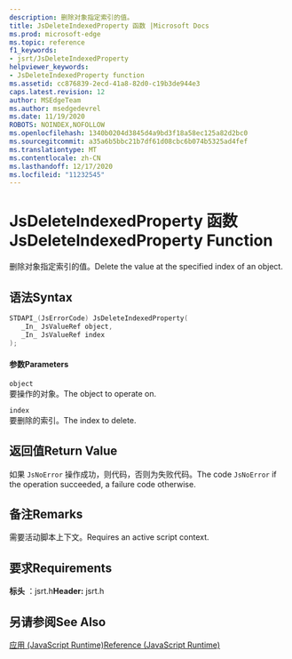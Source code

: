 ```yaml
---
description: 删除对象指定索引的值。
title: JsDeleteIndexedProperty 函数 |Microsoft Docs
ms.prod: microsoft-edge
ms.topic: reference
f1_keywords:
- jsrt/JsDeleteIndexedProperty
helpviewer_keywords:
- JsDeleteIndexedProperty function
ms.assetid: cc876839-2ecd-41a8-82d0-c19b3de944e3
caps.latest.revision: 12
author: MSEdgeTeam
ms.author: msedgedevrel
ms.date: 11/19/2020
ROBOTS: NOINDEX,NOFOLLOW
ms.openlocfilehash: 1340b0204d3845d4a9bd3f18a58ec125a82d2bc0
ms.sourcegitcommit: a35a6b5bbc21b7df61d08cbc6b074b5325ad4fef
ms.translationtype: MT
ms.contentlocale: zh-CN
ms.lasthandoff: 12/17/2020
ms.locfileid: "11232545"
---
```

# <span data-ttu-id="76326-103">JsDeleteIndexedProperty 函数</span><span class="sxs-lookup"><span data-stu-id="76326-103">JsDeleteIndexedProperty Function</span></span>

<span data-ttu-id="76326-104">删除对象指定索引的值。</span><span class="sxs-lookup"><span data-stu-id="76326-104">Delete the value at the specified index of an object.</span></span>  
  
## <span data-ttu-id="76326-105">语法</span><span class="sxs-lookup"><span data-stu-id="76326-105">Syntax</span></span>  
  
```cpp  
STDAPI_(JsErrorCode) JsDeleteIndexedProperty(  
   _In_ JsValueRef object,  
   _In_ JsValueRef index  
);  
```  
  
#### <span data-ttu-id="76326-106">参数</span><span class="sxs-lookup"><span data-stu-id="76326-106">Parameters</span></span>  
 `object`  
 <span data-ttu-id="76326-107">要操作的对象。</span><span class="sxs-lookup"><span data-stu-id="76326-107">The object to operate on.</span></span>  
  
 `index`  
 <span data-ttu-id="76326-108">要删除的索引。</span><span class="sxs-lookup"><span data-stu-id="76326-108">The index to delete.</span></span>  
  
## <span data-ttu-id="76326-109">返回值</span><span class="sxs-lookup"><span data-stu-id="76326-109">Return Value</span></span>  
 <span data-ttu-id="76326-110">如果 `JsNoError` 操作成功，则代码，否则为失败代码。</span><span class="sxs-lookup"><span data-stu-id="76326-110">The code `JsNoError` if the operation succeeded, a failure code otherwise.</span></span>  
  
## <span data-ttu-id="76326-111">备注</span><span class="sxs-lookup"><span data-stu-id="76326-111">Remarks</span></span>  
 <span data-ttu-id="76326-112">需要活动脚本上下文。</span><span class="sxs-lookup"><span data-stu-id="76326-112">Requires an active script context.</span></span>  
  
## <span data-ttu-id="76326-113">要求</span><span class="sxs-lookup"><span data-stu-id="76326-113">Requirements</span></span>  
 <span data-ttu-id="76326-114">**标头** ：jsrt.h</span><span class="sxs-lookup"><span data-stu-id="76326-114">**Header:** jsrt.h</span></span>  
  
## <span data-ttu-id="76326-115">另请参阅</span><span class="sxs-lookup"><span data-stu-id="76326-115">See Also</span></span>  
 [<span data-ttu-id="76326-116">应用 (JavaScript Runtime)</span><span class="sxs-lookup"><span data-stu-id="76326-116">Reference (JavaScript Runtime)</span></span>](../chakra-hosting/reference-javascript-runtime.md)
